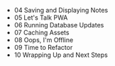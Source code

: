 - 04 Saving and Displaying Notes
- 05 Let's Talk PWA
- 06 Running Database Updates
- 07 Caching Assets
- 08 Oops, I'm Offline
- 09 Time to Refactor
- 10 Wrapping Up and Next Steps
